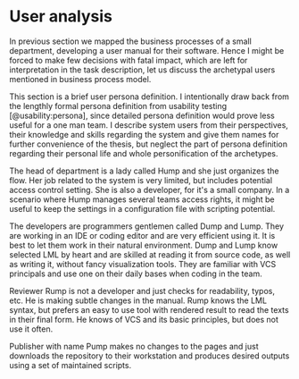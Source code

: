 # User analysis

In previous section we mapped the business processes of a small department, developing a user manual for their software.
Hence I might be forced to make few decisions with fatal impact, which are left for interpretation in the task description, let us discuss the archetypal users mentioned in business process model.

This section is a brief user persona definition.
I intentionally draw back from the lengthly formal persona definition from usability testing [@usability:persona], since detailed persona definition would prove less useful for a one man team.
I describe system users from their perspectives, their knowledge and skills regarding the system and give them names for further convenience of the thesis, but neglect the part of persona definition regarding their personal life and whole personification of the archetypes.

The head of department is a lady called Hump and she just organizes the flow.
Her job related to the system is very limited, but includes potential access control setting.
She is also a developer, for it's a small company.
In a scenario where Hump manages several teams access rights, it might be useful to keep the settings in a configuration file with scripting potential.

The developers are programmers gentlemen called Dump and Lump.
They are working in an IDE or coding editor and are very efficient using it.
It is best to let them work in their natural environment.
Dump and Lump know selected LML by heart and are skilled at reading it from source code, as well as writing it, without fancy visualization tools.
They are familiar with VCS principals and use one on their daily bases when coding in the team.

Reviewer Rump is not a developer and just checks for readability, typos, etc.
He is making subtle changes in the manual.
Rump knows the LML syntax, but prefers an easy to use tool with rendered result to read the texts in their final form.
He knows of VCS and its basic principles, but does not use it often.

Publisher with name Pump makes no changes to the pages and just downloads the repository to their workstation
and produces desired outputs using a set of maintained scripts.
